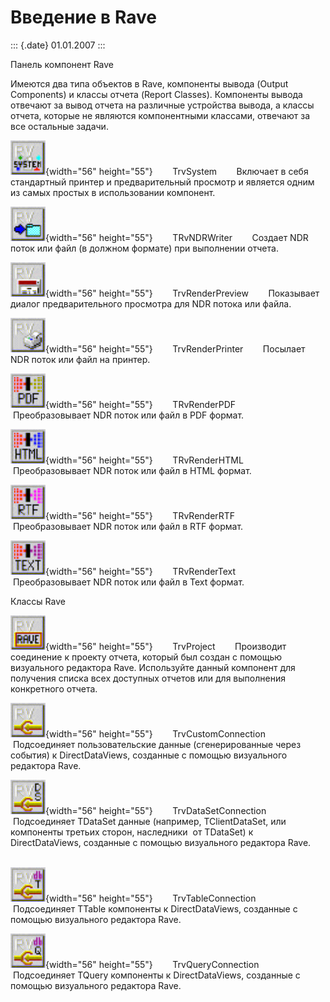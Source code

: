 Введение в Rave
===============

::: {.date}
01.01.2007
:::

Панель компонент Rave

Имеются два типа объектов в Rave, компоненты вывода (Output Components)
и классы отчета (Report Classes). Компоненты вывода отвечают за вывод
отчета на различные устройства вывода, а классы отчета, которые не
являются компонентными классами, отвечают за все остальные задачи.

![](/pic/embim1741.png){width="56" height="55"}        TrvSystem      
 Включает в себя стандартный принтер и предварительный просмотр и
является одним из самых простых в использовании компонент.        

![](/pic/embim1742.png){width="56" height="55"}        TRvNDRWriter    
   Создает NDR поток или файл (в должном формате) при выполнении отчета.
       

![](/pic/embim1743.png){width="56" height="55"}        TrvRenderPreview
       Показывает диалог предварительного просмотра для NDR потока или
файла.        

![](/pic/embim1744.png){width="56" height="55"}        TrvRenderPrinter
       Посылает NDR поток или файл на принтер.        

![](/pic/embim1745.png){width="56" height="55"}        TRvRenderPDF    
   Преобразовывает NDR поток или файл в PDF формат.        

![](/pic/embim1746.png){width="56" height="55"}        TRvRenderHTML    
   Преобразовывает NDR поток или файл в HTML формат.        

![](/pic/embim1747.png){width="56" height="55"}        TRvRenderRTF    
   Преобразовывает NDR поток или файл в RTF формат.        

![](/pic/embim1748.png){width="56" height="55"}        TRvRenderText    
   Преобразовывает NDR поток или файл в Text формат.        

Классы Rave

![](/pic/embim1749.png){width="56" height="55"}        TrvProject      
 Производит соединение к проекту отчета, который был создан с помощью
визуального редактора Rave. Используйте данный компонент для получения
списка всех доступных отчетов или для выполнения конкретного отчета.    
   

![](/pic/embim1750.png){width="56" height="55"}      
 TrvCustomConnection        Подсоединяет пользовательские данные
(сгенерированные через события) к DirectDataViews, созданные с помощью
визуального редактора Rave.        

![](/pic/embim1751.png){width="56" height="55"}      
 TrvDataSetConnection        Подсоединяет TDataSet данные (например,
TClientDataSet, или компоненты третьих сторон, наследники  от TDataSet)
к DirectDataViews, созданные с помощью визуального редактора Rave.      
 

![](/pic/embim1752.png){width="56" height="55"}      
 TrvTableConnection        Подсоединяет TTable компоненты к
DirectDataViews, созданные с помощью визуального редактора Rave.        

![](/pic/embim1753.png){width="56" height="55"}      
 TrvQueryConnection        Подсоединяет TQuery компоненты к
DirectDataViews, созданные с помощью визуального редактора Rave.        

